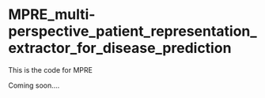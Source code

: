 # MPRE_multi-perspective_patient_representation_extractor_for_disease_prediction
This is the code for MPRE

Coming soon....
